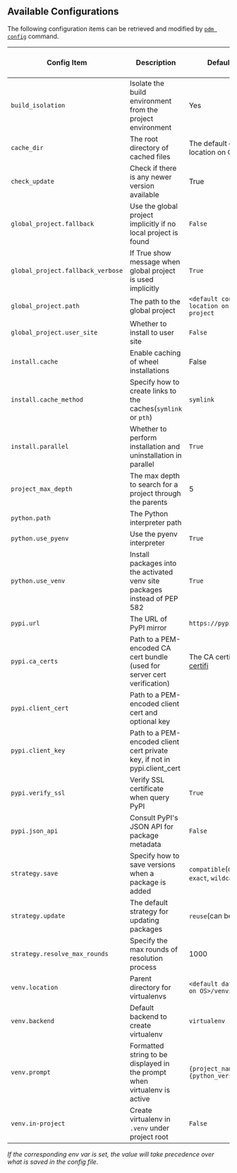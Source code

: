 ## Available Configurations

The following configuration items can be retrieved and modified by [`pdm config`](../usage/cli_reference.md#exec-0--config) command.

| Config Item                       | Description                                                               | Default Value                                                             | Available in Project | Env var                  |
| --------------------------------- | ------------------------------------------------------------------------- | ------------------------------------------------------------------------- | -------------------- | ------------------------ |
| `build_isolation`                 | Isolate the build environment from the project environment                | Yes                                                                       | True                 | `PDM_BUILD_ISOLATION`    |
| `cache_dir`                       | The root directory of cached files                                        | The default cache location on OS                                          | No                   |                          |
| `check_update`                    | Check if there is any newer version available                             | True                                                                      | No                   |                          |
| `global_project.fallback`         | Use the global project implicitly if no local project is found            | `False`                                                                   | No                   |                          |
| `global_project.fallback_verbose` | If True show message when global project is used implicitly               | `True`                                                                    | No                   |                          |
| `global_project.path`             | The path to the global project                                            | `<default config location on OS>/global-project`                          | No                   |                          |
| `global_project.user_site`        | Whether to install to user site                                           | `False`                                                                   | No                   |                          |
| `install.cache`                   | Enable caching of wheel installations                                     | False                                                                     | Yes                  |                          |
| `install.cache_method`            | Specify how to create links to the caches(`symlink` or `pth`)             | `symlink`                                                                 | Yes                  |                          |
| `install.parallel`                | Whether to perform installation and uninstallation in parallel            | `True`                                                                    | Yes                  | `PDM_PARALLEL_INSTALL`   |
| `project_max_depth`               | The max depth to search for a project through the parents                 | 5                                                                         | No                   | `PDM_PROJECT_MAX_DEPTH`  |
| `python.path`                     | The Python interpreter path                                               |                                                                           | Yes                  | `PDM_PYTHON`             |
| `python.use_pyenv`                | Use the pyenv interpreter                                                 | `True`                                                                    | Yes                  |                          |
| `python.use_venv`                 | Install packages into the activated venv site packages instead of PEP 582 | `True`                                                                    | Yes                  | `PDM_USE_VENV`           |
| `pypi.url`                        | The URL of PyPI mirror                                                    | `https://pypi.org/simple`                                                 | Yes                  | `PDM_PYPI_URL`           |
| `pypi.ca_certs`                   | Path to a PEM-encoded CA cert bundle (used for server cert verification)  | The CA certificates from [certifi](https://pypi.org/project/certifi/)     | Yes                  |                          |
| `pypi.client_cert`                | Path to a PEM-encoded client cert and optional key                        |                                                                           | Yes                  |                          |
| `pypi.client_key`                 | Path to a PEM-encoded client cert private key, if not in pypi.client_cert |                                                                           | Yes                  |                          |
| `pypi.verify_ssl`                 | Verify SSL certificate when query PyPI                                    | `True`                                                                    | Yes                  |                          |
| `pypi.json_api`                   | Consult PyPI's JSON API for package metadata                              | `False`                                                                   | Yes                  | `PDM_PYPI_JSON_API`      |
| `strategy.save`                   | Specify how to save versions when a package is added                      | `compatible`(can be: `exact`, `wildcard`, `minimum`)                      | Yes                  |                          |
| `strategy.update`                 | The default strategy for updating packages                                | `reuse`(can be : `eager`)                                                 | Yes                  |                          |
| `strategy.resolve_max_rounds`     | Specify the max rounds of resolution process                              | 1000                                                                      | Yes                  | `PDM_RESOLVE_MAX_ROUNDS` |
| `venv.location`                   | Parent directory for virtualenvs                                          | `<default data location on OS>/venvs`                                     | No                   |                          |
| `venv.backend`                    | Default backend to create virtualenv                                      | `virtualenv`                                                              | Yes                  | `PDM_VENV_BACKEND`       |
| `venv.prompt`                     | Formatted string to be displayed in the prompt when virtualenv is active  | `{project_name}-{python_version}`                                         | Yes                  | `PDM_VENV_PROMPT`        |
| `venv.in-project`                 | Create virtualenv in `.venv` under project root                           | `False`                                                                   | Yes                  | `PDM_VENV_IN_PROJECT`    |

_If the corresponding env var is set, the value will take precedence over what is saved in the config file._
